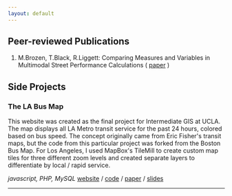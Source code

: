 ```yaml
---
layout: default
---
```


## Peer-reviewed Publications

1. M.Brozen, T.Black, R.Liggett: Comparing Measures and Variables in Multimodal Street Performance Calculations ( [paper](http://trrjournalonline.trb.org/doi/10.3141/2420-01) )

## Side Projects

### **The LA Bus Map**

This website was created as the final project for Intermediate GIS at UCLA. The map displays all LA Metro transit service for the past 24 hours, colored based on bus speed. The concept originally came from Eric Fisher's transit maps, but the code from this particular project was forked from the Boston Bus Map. For Los Angeles, I used MapBox's TileMill to create custom map tiles for three different zoom levels and created separate layers to differentiate by local / rapid service.

*javascript, PHP, MySQL* [website](http://www.labusmap.com) / [code](http://www.github.com/black-tea) / [paper](www.google.com) / [slides](www.google.com) 

---

